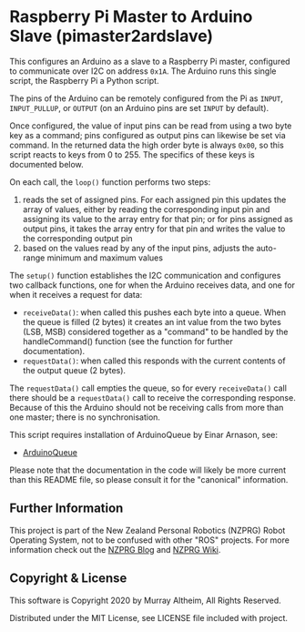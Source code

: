 # Raspberry Pi Master to Arduino Slave (pimaster2ardslave)


This configures an Arduino as a slave to a Raspberry Pi master, configured
to communicate over I2C on address `0x1A`. The Arduino runs this single script,
the Raspberry Pi a Python script.

The pins of the Arduino can be remotely configured from the Pi as `INPUT`,
`INPUT_PULLUP`, or `OUTPUT` (on an Arduino pins are set `INPUT` by default).

Once configured, the value of input pins can be read from using a two byte 
key as a command; pins configured as output pins can likewise be set via 
command. In the returned data the high order byte is always `0x00`, so this 
script reacts to keys from 0 to 255. The specifics of these keys is 
documented below.

On each call, the `loop()` function performs two steps:

1. reads the set of assigned pins. For each assigned pin this updates the array of values, either by reading the corresponding input pin and assigning its value to the array entry for that pin; or for pins assigned as output pins, it takes the array entry for that pin and writes the value to the corresponding output pin
2. based on the values read by any of the input pins, adjusts the auto-range minimum and maximum values

The `setup()` function establishes the I2C communication and configures
two callback functions, one for when the Arduino receives data, and one
for when it receives a request for data:

* `receiveData()`: when called this pushes each byte into a queue. When the queue is filled (2 bytes) it creates an int value from the two bytes (LSB, MSB) considered together as a "command" to be handled by the handleCommand() function (see the function for further documentation).
* `requestData()`: when called this responds with the current contents of the output queue (2 bytes).

The `requestData()` call empties the queue, so for every `receiveData()` call
there should be a `requestData()` call to receive the corresponding response.
Because of this the Arduino should not be receiving calls from more than one 
master; there is no synchronisation.

This script requires installation of ArduinoQueue by Einar Arnason, see:

* [ArduinoQueue](https://github.com/EinarArnason/ArduinoQueue)

Please note that the documentation in the code will likely be more current
than this README file, so please consult it for the "canonical" information.


## Further Information

This project is part of the New Zealand Personal Robotics (NZPRG) Robot Operating 
System, not to be confused with other "ROS" projects. For more information check out the 
[NZPRG Blog](https://robots.org.nz/) and [NZPRG Wiki](https://service.robots.org.nz/wiki/).


## Copyright & License

This software is Copyright 2020 by Murray Altheim, All Rights Reserved.

Distributed under the MIT License, see LICENSE file included with project.

